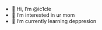 - 👋 Hi, I’m @ic1cle
- 👀 I’m interested in ur mom
- 🌱 I’m currently learning deppresion

<!---
ic1cle/ic1cle is a ✨ special ✨ repository because its `README.md` (this file) appears on your GitHub profile.
You can click the Preview link to take a look at your changes.
--->

